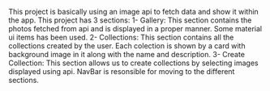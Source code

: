 This project is basically using an image api to fetch data and show it within the app.
This project has 3 sections:
1- Gallery: This section contains the photos fetched from api and is displayed in a proper manner. Some material ui items has been used.
2- Collections: This section contains all the collections created by the user. Each colection is shown by a card with background image in it along with the name and description.
3- Create Collection: This section allows us to create collections by selecting images displayed using api.
NavBar is resonsible for moving to the different sections.
